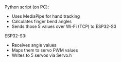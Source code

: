 Python script (on PC):
- Uses MediaPipe for hand tracking
- Calculates finger bend angles
- Sends those 5 values over Wi-Fi (TCP) to ESP32-S3

ESP32-S3:
- Receives angle values
- Maps them to servo PWM values
- Writes to 5 servos via Servo.h

